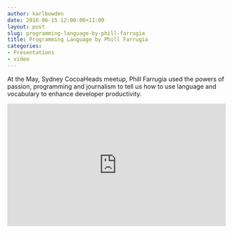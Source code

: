 ```yaml
---
author: karlbowden
date: 2016-06-15 12:00:00+11:00
layout: post
slug: programming-language-by-phill-farrugia
title: Programming Language by Phill Farrugia
categories:
- Presentations
- video
---
```


At the May, Sydney CocoaHeads meetup, Phill Farrugia used the powers of passion, programming and journalism to tell us how to use language and vocabulary to enhance developer productivity. 

<div class="aspect-block aspect-block--16-by-9"><iframe src="https://player.vimeo.com/video/170554590?title=0&byline=0&portrait=0&color=ffffff" width="500" height="281" frameborder="0" webkitallowfullscreen mozallowfullscreen allowfullscreen></iframe></div>

